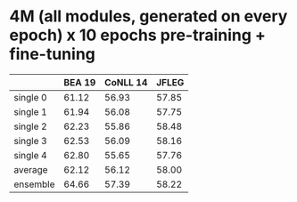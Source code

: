 # 4M (all modules, generated on every epoch) x 10 epochs pre-training + fine-tuning

| | BEA 19 | CoNLL 14 | JFLEG |
| --- | --- | --- | --- |
| single 0 | 61.12 | 56.93 | 57.85 |
| single 1 | 61.94 | 56.08 | 57.75 |
| single 2 | 62.23 | 55.86 | 58.48 |
| single 3 | 62.53 | 56.09 | 58.16 |
| single 4 | 62.80 | 55.65 | 57.76 |
| average  | 62.12 | 56.12 | 58.00 |
| ensemble | 64.66 | 57.39 | 58.22 |


